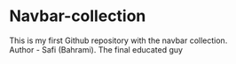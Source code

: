 # Navbar-collection
This is my first Github repository with the navbar collection.
<br>
Author - Safi (Bahrami).
The final educated guy

